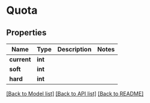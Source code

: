 # Quota

## Properties

Name | Type | Description | Notes
------------ | ------------- | ------------- | -------------
**current** | **int** |  | 
**soft** | **int** |  | 
**hard** | **int** |  | 

[[Back to Model list]](../#documentation-for-models) [[Back to API list]](../#documentation-for-api-endpoints) [[Back to README]](../)


